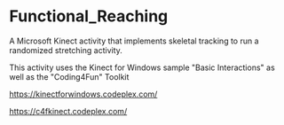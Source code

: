 Functional_Reaching
===================

A Microsoft Kinect activity that implements skeletal tracking to run a randomized stretching activity.


This activity uses the Kinect for Windows sample "Basic Interactions" as well as the "Coding4Fun" Toolkit 

https://kinectforwindows.codeplex.com/

https://c4fkinect.codeplex.com/

